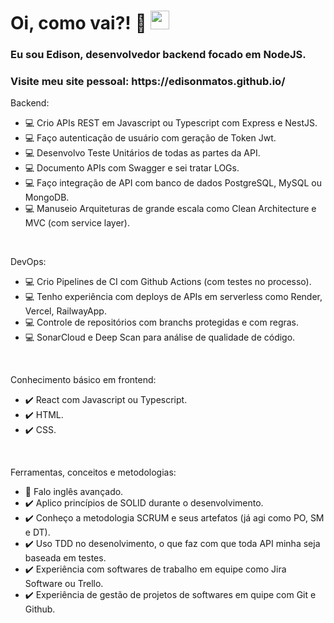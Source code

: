 <h1 align="left">Oi, como vai?! 👋 <img src="https://raw.githubusercontent.com/kaueMarques/kaueMarques/master/hi.gif" height="30px" width="30px"></h1>
<h3 align="left">Eu sou Edison, desenvolvedor backend focado em NodeJS.</h3>
<h3 align="left">Visite meu site pessoal: https://edisonmatos.github.io/</h3>
Backend:

<br>

- 💻 Crio APIs REST em Javascript ou Typescript com Express e NestJS.
- 💻 Faço autenticação de usuário com geração de Token Jwt.
- 💻 Desenvolvo Teste Unitários de todas as partes da API.
- 💻 Documento APIs com Swagger e sei tratar LOGs.
- 💻 Faço integração de API com banco de dados PostgreSQL, MySQL ou MongoDB.
- 💻 Manuseio Arquiteturas de grande escala como Clean Architecture e MVC (com service layer).

<br>

DevOps:

- 💻 Crio Pipelines de CI com Github Actions (com testes no processo).
- 💻 Tenho experiência com deploys de APIs em serverless como Render, Vercel, RailwayApp.
- 💻 Controle de repositórios com branchs protegidas e com regras.
- 💻 SonarCloud e Deep Scan para análise de qualidade de código.

<br>

Conhecimento básico em frontend:
- ✔️ React com Javascript ou Typescript.
- ✔️ HTML.
- ✔️ CSS.

<br>

Ferramentas, conceitos e metodologias:

- 💬 Falo inglês avançado.
- ✔️ Aplico princípios de SOLID durante o desenvolvimento.
- ✔️ Conheço a metodologia SCRUM e seus artefatos (já agi como PO, SM e DT).
- ✔️ Uso TDD no desenolvimento, o que faz com que toda API minha seja baseada em testes.
- ✔️ Experiência com softwares de trabalho em equipe como Jira Software ou Trello.
- ✔️ Experiência de gestão de projetos de softwares em quipe com Git e Github.
